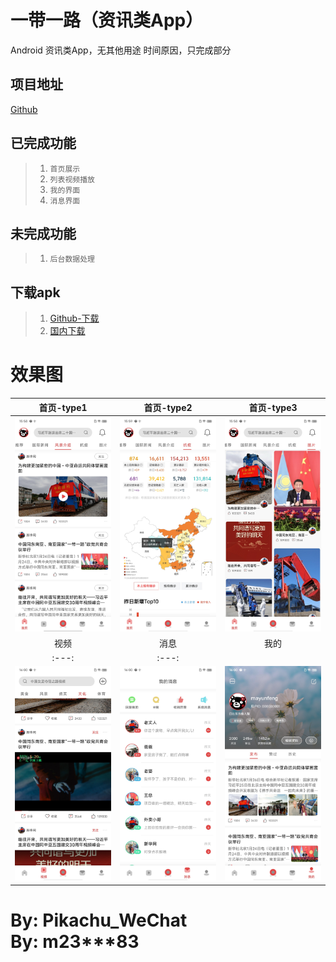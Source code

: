 一带一路（资讯类App）
==============
Android 资讯类App，无其他用途
时间原因，只完成部分


项目地址
------------
[Github](https://github.com/pikachu0621/oneRoad)



已完成功能
------------
>1. `首页展示`
>2. `列表视频播放`
>3. `我的界面`
>4. `消息界面`

未完成功能
-------------
>1. `后台数据处理`


下载apk
---
>1. [Github-下载](/static/release/OneBeltOneRoad_1.0.0.apk)
>2. [国内下载](https://pkpk.run)


效果图
==============
|首页-type1|首页-type2|首页-type3|
|:---:|:---:|:---:|
| ![](/static/a1.jpg) | ![](/static/a2.jpg) | ![](/static/a3.jpg) | 
|视频|消息|我的|
|:---:|:---:|
| ![](/static/b1.jpg) | ![](/static/c1.jpg) | ![](/static/d1.jpg) |

By: Pikachu_WeChat
<br>
By: m23***83
===